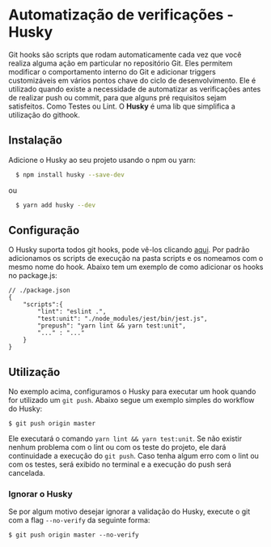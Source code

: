 # Automatização de verificações - Husky

Git hooks são scripts que rodam automaticamente cada vez que você realiza alguma ação em particular no repositório Git. Eles permitem modificar o comportamento interno do Git e adicionar triggers customizáveis em vários pontos chave do ciclo de desenvolvimento. Ele é utilizado quando existe a necessidade de automatizar as verificações antes de realizar push ou commit, para que alguns pré requisitos sejam satisfeitos. Como Testes ou Lint. O **Husky** é uma lib que simplifica a utilização do githook.

## Instalação

Adicione o Husky ao seu projeto usando o npm ou yarn:
```bash
  $ npm install husky --save-dev
```
ou 
```bash
  $ yarn add husky --dev
```

## Configuração
O Husky suporta todos git hooks, pode vê-los clicando [aqui](https://github.com/typicode/husky/blob/master/HOOKS.md). Por padrão adicionamos os scripts de execução na pasta scripts e os nomeamos com o mesmo nome do hook. Abaixo tem um exemplo de como adicionar os hooks no package.js:

```
// ./package.json
{
    "scripts":{
        "lint": "eslint .",
        "test:unit": "./node_modules/jest/bin/jest.js",
        "prepush": "yarn lint && yarn test:unit",
        "..." : "..."
    }
}
```

## Utilização
No exemplo acima, configuramos o Husky para executar um hook quando for utilizado um `git push`. Abaixo segue um exemplo simples do workflow do Husky:
```
$ git push origin master
```
Ele executará o comando `yarn lint && yarn test:unit`.
Se não existir nenhum problema com o lint ou com os teste do projeto, ele dará continuidade a execução do `git push`. 
Caso tenha algum erro com o lint ou com os testes, será exibido no terminal e a execução do push será cancelada.

### Ignorar o Husky
Se por algum motivo desejar ignorar a validação do Husky, execute o git com a flag `--no-verify` da seguinte forma:
```
$ git push origin master --no-verify
```